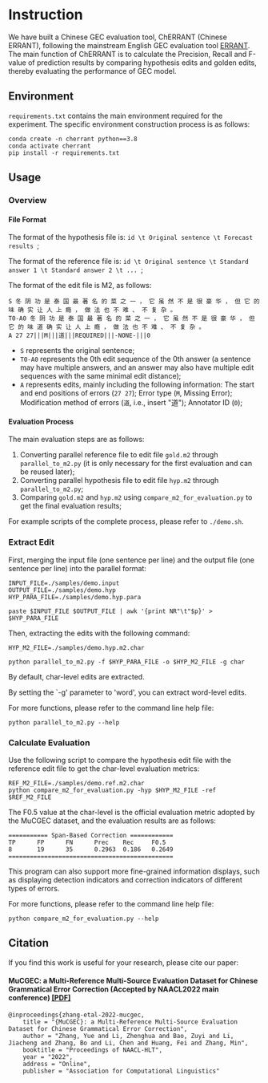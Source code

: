 # Instruction

We have built a Chinese GEC evaluation tool, ChERRANT (Chinese ERRANT), following the mainstream English GEC evaluation tool [ERRANT](https://github.com/chrisjbryant/errant). The main function of ChERRANT is to calculate the Precision, Recall and F-value of prediction results by comparing hypothesis edits and golden edits, thereby evaluating the performance of GEC model.

## Environment

`requirements.txt` contains the main environment required for the experiment. The specific environment construction process is as follows:

```
conda create -n cherrant python==3.8
conda activate cherrant
pip install -r requirements.txt
```

## Usage

### Overview

#### File Format

The format of the hypothesis file is: `id \t Original sentence \t Forecast results `;

The format of the reference file is: `id \t Original sentence \t Standard answer 1 \t Standard answer 2 \t ... `;

The format of the edit file is M2, as follows:

```
S 冬 阴 功 是 泰 国 最 著 名 的 菜 之 一 ， 它 虽 然 不 是 很 豪 华 ， 但 它 的 味 确 实 让 人 上 瘾 ， 做 法 也 不 难 、 不 复 杂 。
T0-A0 冬 阴 功 是 泰 国 最 著 名 的 菜 之 一 ， 它 虽 然 不 是 很 豪 华 ， 但 它 的 味 道 确 实 让 人 上 瘾 ， 做 法 也 不 难 、 不 复 杂 。
A 27 27|||M|||道|||REQUIRED|||-NONE-|||0
```

+ `S` represents the original sentence;
+ `T0-A0` represents the 0th edit sequence of the 0th answer (a sentence may have multiple answers, and an answer may also have multiple edit sequences with the same minimal edit distance);
+ `A` represents edits, mainly including the following information: The start and end positions of errors (`27 27`); Error type (`M`, Missing Error); Modification method of errors (`道`, i.e., insert "道"); Annotator ID (`0`);

#### Evaluation Process

The main evaluation steps are as follows:

1. Converting parallel reference file to edit file `gold.m2` through `parallel_to_m2.py` (it is only necessary for the first evaluation and can be reused later);
2. Converting parallel hypothesis file to edit file `hyp.m2` through `parallel_to_m2.py`;
3. Comparing `gold.m2` and `hyp.m2` using `compare_m2_for_evaluation.py` to get the final evaluation results;

For example scripts of the complete process, please refer to `./demo.sh`.

### Extract Edit

First, merging the input file (one sentence per line) and the output file (one sentence per line) into the parallel format:

```
INPUT_FILE=./samples/demo.input
OUTPUT_FILE=./samples/demo.hyp
HYP_PARA_FILE=./samples/demo.hyp.para

paste $INPUT_FILE $OUTPUT_FILE | awk '{print NR"\t"$p}' > $HYP_PARA_FILE
```

Then, extracting the edits with the following command:

```
HYP_M2_FILE=./samples/demo.hyp.m2.char

python parallel_to_m2.py -f $HYP_PARA_FILE -o $HYP_M2_FILE -g char
```

By default, char-level edits are extracted.

By setting the `-g' parameter to 'word', you can extract word-level edits.

For more functions, please refer to the command line help file:

```
python parallel_to_m2.py --help
```

### Calculate Evaluation

Use the following script to compare the hypothesis edit file with the reference edit file to get the char-level evaluation metrics:

```
REF_M2_FILE=./samples/demo.ref.m2.char
python compare_m2_for_evaluation.py -hyp $HYP_M2_FILE -ref $REF_M2_FILE
```

The F0.5 value at the char-level is the official evaluation metric adopted by the MuCGEC dataset, and the evaluation results are as follows:

```
=========== Span-Based Correction ============
TP      FP      FN      Prec    Rec     F0.5
8       19      35      0.2963  0.186   0.2649
==============================================
```

This program can also support more fine-grained information displays, such as displaying detection indicators and correction indicators of different types of errors. 


For more functions, please refer to the command line help file:

```
python compare_m2_for_evaluation.py --help
```

## Citation

If you find this work is useful for your research, please cite our paper:

#### MuCGEC: a Multi-Reference Multi-Source Evaluation Dataset for Chinese Grammatical Error Correction (Accepted by NAACL2022 main conference) [[PDF]](https://arxiv.org/pdf/2204.10994.pdf)

```
@inproceedings{zhang-etal-2022-mucgec,
    title = "{MuCGEC}: a Multi-Reference Multi-Source Evaluation Dataset for Chinese Grammatical Error Correction",
    author = "Zhang, Yue and Li, Zhenghua and Bao, Zuyi and Li, Jiacheng and Zhang, Bo and Li, Chen and Huang, Fei and Zhang, Min",
    booktitle = "Proceedings of NAACL-HLT",
    year = "2022",
    address = "Online",
    publisher = "Association for Computational Linguistics"
```
